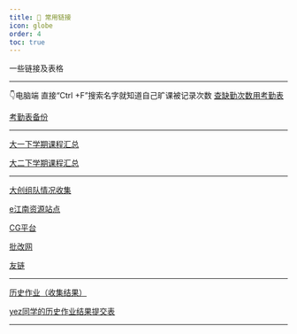 ```yaml
---
title: 🔗 常用链接
icon: globe
order: 4
toc: true
---
```


一些链接及表格

---

👇电脑端 直接“Ctrl +F”搜索名字就知道自己旷课被记录次数
[查缺勤次数用考勤表](https://docs.qq.com/sheet/DT1BibFlMVWx2SHZL)

[考勤表备份](https://docs.qq.com/doc/DT1JCZlpNSktyY3BN)

---

[大一下学期课程汇总](https://docs.qq.com/sheet/DT0JjRUl3bW10VW9S)

[大二下学期课程汇总](https://docs.qq.com/sheet/DT21wTER1aG9CdUN1)

---
[大创组队情况收集](https://eform.jiangnan.edu.cn/#/dform/genericForm/lgRDAElD)

[e江南资源站点](https://webvpn.jiangnan.edu.cn/)

[CG平台](https://csonline.jiangnan.edu.cn/indexcs/simple.jsp?loginErr=0%E9%9B%AA%E5%BF%A0)

[批改网](https://www.pigai.org/index.php?c=write)

[友链](https://docs.qq.com/doc/DSVN2T1FFaVJzbkp1?u=01ab84adc67247f6b7470420b5262faa)

---

[历史作业（收集结果）](https://docs.qq.com/sheet/DT1NCdGJoTXFDSWVq)

[yez同学的历史作业结果提交表](https://docs.qq.com/form/page/DT2FHaGZkVVBuenBu)

---

